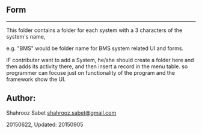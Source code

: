 Form
----
----

This folder contains a folder for each system with a 3 characters of the system's name,

e.g. "BMS" would be folder name for BMS system related UI and forms.

IF contributer want to add a System, he/she should create a folder here and then adds its
activity there, and then insert a record in the menu table. so programmer can focuse just on functionality
of the program and the framework show the UI.


Author:
----
Shahrooz Sabet <shahrooz.sabet@gmail.com>

20150622, Updated: 20150905